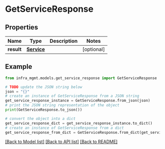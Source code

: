 # GetServiceResponse


## Properties

Name | Type | Description | Notes
------------ | ------------- | ------------- | -------------
**result** | [**Service**](Service.md) |  | [optional] 

## Example

```python
from infra_mgmt.models.get_service_response import GetServiceResponse

# TODO update the JSON string below
json = "{}"
# create an instance of GetServiceResponse from a JSON string
get_service_response_instance = GetServiceResponse.from_json(json)
# print the JSON string representation of the object
print(GetServiceResponse.to_json())

# convert the object into a dict
get_service_response_dict = get_service_response_instance.to_dict()
# create an instance of GetServiceResponse from a dict
get_service_response_from_dict = GetServiceResponse.from_dict(get_service_response_dict)
```
[[Back to Model list]](../README.md#documentation-for-models) [[Back to API list]](../README.md#documentation-for-api-endpoints) [[Back to README]](../README.md)


